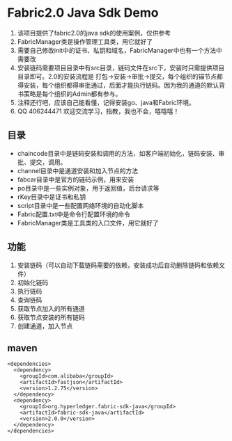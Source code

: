 # Fabric2.0 Java Sdk Demo
1. 该项目提供了fabric2.0的java sdk的使用案例，仅供参考
2. FabricManager类是操作管理工具类，用它就好了
3. 需要自己修改init中的证书、私钥和域名，FabricManager中也有一个方法中需要改
4. 安装链码需要项目目录中有src目录，链码文件在src下，安装时只需提供项目目录即可。2.0的安装流程是 打包->安装->审批->提交，每个组织的锚节点都得安装，每个组织都得审批通过，后面才能执行链码。因为我的通道的默认背书策略是每个组织的Admin都有参与。
5. 注释还行吧，应该自己能看懂，记得安装go、java和Fabric环境。
6. QQ 406244471 欢迎交流学习，指教，我也不会，嘻嘻嘻！
## 目录
* chaincode目录中是链码安装和调用的方法，如客户端初始化，链码安装、审批、提交，调用。
* channel目录中是通道安装和加入节点的方法
* fabcar目录中是官方的链码示例，用来安装
* po目录中是一些实例对象，用于返回值，后台请求等
* rKey目录中是证书和私钥
* script目录中是一些配置网络环境的自动化脚本
* Fabric配置.txt中是命令行配置环境的命令
* FabricManager类是工具类的入口文件，用它就好了
## 功能
1. 安装链码（可以自动下载链码需要的依赖，安装成功后自动删除链码和依赖文件）
2. 初始化链码
3. 执行链码
4. 查询链码
5. 获取节点加入的所有通道
6. 获取节点安装的所有链码
7. 创建通道，加入节点
## maven
```
<dependencies>
  <dependency>
    <groupId>com.alibaba</groupId>
    <artifactId>fastjson</artifactId>
    <version>1.2.75</version>
  </dependency>
  <dependency>
    <groupId>org.hyperledger.fabric-sdk-java</groupId>
    <artifactId>fabric-sdk-java</artifactId>
    <version>2.0.0</version>
  </dependency>
</dependencies>
```
